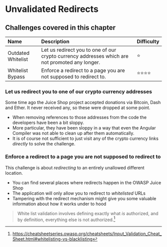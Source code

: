 # Unvalidated Redirects

## Challenges covered in this chapter

| Name               | Description                                                                                    | Difficulty |
|:-------------------|:-----------------------------------------------------------------------------------------------|:-----------|
| Outdated Whitelist | Let us redirect you to one of our crypto currency addresses which are not promoted any longer. | ⭐         |
| Whitelist Bypass   | Enforce a redirect to a page you are not supposed to redirect to.                              | ⭐⭐⭐⭐     |

### Let us redirect you to one of our crypto currency addresses

Some time ago the Juice Shop project accepted donations via Bitcoin,
Dash and Ether. It never received any, so these were dropped at some
point.

* When removing references to those addresses from the code the
  developers have been a bit sloppy.
* More particular, they have been sloppy in a way that even the Angular
  Compiler was not able to clean up after them automatically.
* It is of course not sufficient to just visit any of the crypto
  currency links _directly_ to solve the challenge.

### Enforce a redirect to a page you are not supposed to redirect to

This challenge is about _redirecting_ to an entirely unallowed different
location.

* You can find several places where redirects happen in the OWASP Juice
  Shop
* The application will only allow you to redirect to _whitelisted_ URLs
* Tampering with the redirect mechanism might give you some valuable
  information about how it works under to hood

> White list validation involves defining exactly what _is_ authorized,
> and by definition, everything else is not authorized.[^1]

[^1]: https://cheatsheetseries.owasp.org/cheatsheets/Input_Validation_Cheat_Sheet.html#whitelisting-vs-blacklisting
